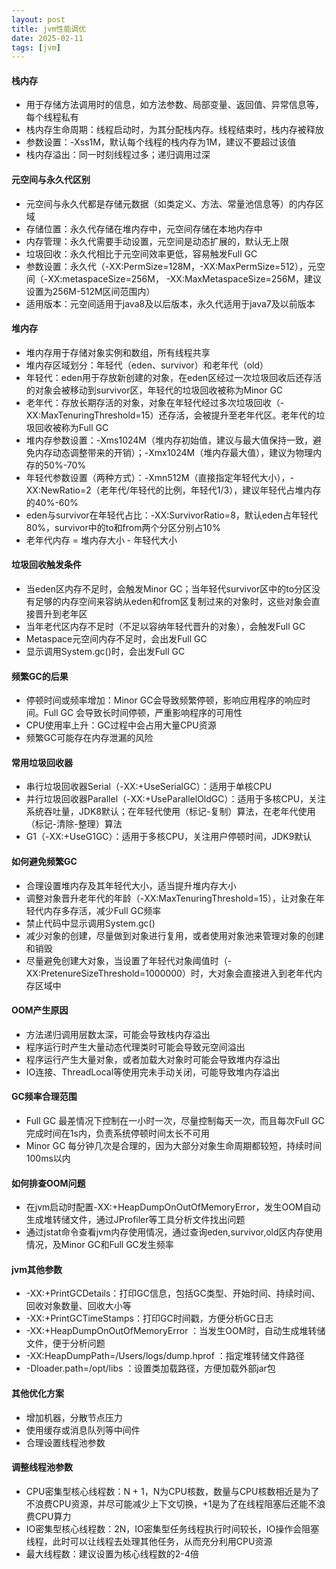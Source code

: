 ```yaml
---
layout: post
title: jvm性能调优
date: 2025-02-11
tags: [jvm]
---
```


#### 栈内存
- 用于存储方法调用时的信息，如方法参数、局部变量、返回值、异常信息等，每个线程私有
- 栈内存生命周期：线程启动时，为其分配栈内存。线程结束时，栈内存被释放
- 参数设置：-Xss1M，默认每个线程的栈内存为1M，建议不要超过该值
- 栈内存溢出：同一时刻线程过多；递归调用过深

#### 元空间与永久代区别
- 元空间与永久代都是存储元数据（如类定义、方法、常量池信息等）的内存区域
- 存储位置：永久代存储在堆内存中，元空间存储在本地内存中
- 内存管理：永久代需要手动设置，元空间是动态扩展的，默认无上限
- 垃圾回收：永久代相比于元空间效率更低，容易触发Full GC
- 参数设置：永久代（-XX:PermSize=128M，-XX:MaxPermSize=512），元空间（-XX:metaspaceSize=256M， -XX:MaxMetaspaceSize=256M，建议设置为256M-512M区间范围内）
- 适用版本：元空间适用于java8及以后版本，永久代适用于java7及以前版本

#### 堆内存
- 堆内存用于存储对象实例和数组，所有线程共享
- 堆内存区域划分：年轻代（eden、survivor）和老年代（old）
- 年轻代：eden用于存放新创建的对象，在eden区经过一次垃圾回收后还存活的对象会被移动到survivor区，年轻代的垃圾回收被称为Minor GC
- 老年代：存放长期存活的对象，对象在年轻代经过多次垃圾回收（-XX:MaxTenuringThreshold=15）还存活，会被提升至老年代区。老年代的垃圾回收被称为Full GC
- 堆内存参数设置：-Xms1024M（堆内存初始值，建议与最大值保持一致，避免内存动态调整带来的开销）；-Xmx1024M（堆内存最大值），建议为物理内存的50%-70%
- 年轻代参数设置（两种方式）：-Xmn512M（直接指定年轻代大小），-XX:NewRatio=2（老年代/年轻代的比例，年轻代1/3），建议年轻代占堆内存的40%-60%
- eden与survivor在年轻代占比：-XX:SurvivorRatio=8，默认eden占年轻代80%，survivor中的to和from两个分区分别占10%
- 老年代内存 = 堆内存大小 - 年轻代大小

#### 垃圾回收触发条件
- 当eden区内存不足时，会触发Minor GC；当年轻代survivor区中的to分区没有足够的内存空间来容纳从eden和from区复制过来的对象时，这些对象会直接晋升到老年区
- 当年老代区内存不足时（不足以容纳年轻代晋升的对象），会触发Full GC
- Metaspace元空间内存不足时，会出发Full GC
- 显示调用System.gc()时，会出发Full GC

#### 频繁GC的后果
- 停顿时间或频率增加：Minor GC会导致频繁停顿，影响应用程序的响应时间。Full GC 会导致长时间停顿，严重影响程序的可用性
- CPU使用率上升：GC过程中会占用大量CPU资源
- 频繁GC可能存在内存泄漏的风险

#### 常用垃圾回收器
- 串行垃圾回收器Serial（-XX:+UseSerialGC）：适用于单核CPU
- 并行垃圾回收器Parallel（-XX:+UseParallelOldGC）：适用于多核CPU，关注系统吞吐量，JDK8默认；在年轻代使用（标记-复制）算法，在老年代使用（标记-清除-整理）算法
- G1（-XX:+UseG1GC）：适用于多核CPU，关注用户停顿时间，JDK9默认

#### 如何避免频繁GC
- 合理设置堆内存及其年轻代大小，适当提升堆内存大小
- 调整对象晋升老年代的年龄（-XX:MaxTenuringThreshold=15），让对象在年轻代内存多存活，减少Full GC频率
- 禁止代码中显示调用System.gc()
- 减少对象的创建，尽量做到对象进行复用，或者使用对象池来管理对象的创建和销毁
- 尽量避免创建大对象，当设置了年轻代对象阈值时（-XX:PretenureSizeThreshold=1000000）时，大对象会直接进入到老年代内存区域中

#### OOM产生原因
- 方法递归调用层数太深，可能会导致栈内存溢出
- 程序运行时产生大量动态代理类时可能会导致元空间溢出
- 程序运行产生大量对象，或者加载大对象时可能会导致堆内存溢出
- IO连接、ThreadLocal等使用完未手动关闭，可能导致堆内存溢出

#### GC频率合理范围
- Full GC 最差情况下控制在一小时一次，尽量控制每天一次，而且每次Full GC完成时间在1s内，负责系统停顿时间太长不可用
- Minor GC 每分钟几次是合理的，因为大部分对象生命周期都较短，持续时间100ms以内

#### 如何排查OOM问题
- 在jvm启动时配置-XX:+HeapDumpOnOutOfMemoryError，发生OOM自动生成堆转储文件，通过JProfiler等工具分析文件找出问题
- 通过jstat命令查看jvm内存使用情况，通过查询eden,survivor,old区内存使用情况，及Minor GC和Full GC发生频率

#### jvm其他参数
- -XX:+PrintGCDetails：打印GC信息，包括GC类型、开始时间、持续时间、回收对象数量、回收大小等
- -XX:+PrintGCTimeStamps：打印GC时间戳，方便分析GC日志
- -XX:+HeapDumpOnOutOfMemoryError ：当发生OOM时，自动生成堆转储文件，便于分析问题
- -XX:HeapDumpPath=/Users/logs/dump.hprof ：指定堆转储文件路径
- -Dloader.path=/opt/libs ：设置类加载路径，方便加载外部jar包

#### 其他优化方案
- 增加机器，分散节点压力
- 使用缓存或消息队列等中间件
- 合理设置线程池参数

#### 调整线程池参数
- CPU密集型核心线程数：N + 1，N为CPU核数，数量与CPU核数相近是为了不浪费CPU资源，并尽可能减少上下文切换，+1是为了在线程阻塞后还能不浪费CPU算力
- IO密集型核心线程数：2N，IO密集型任务线程执行时间较长，IO操作会阻塞线程，此时可以让线程去处理其他任务，从而充分利用CPU资源
- 最大线程数：建议设置为核心线程数的2-4倍


